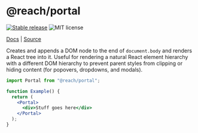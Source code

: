 # @reach/portal

[![Stable release](https://img.shields.io/npm/v/@reach/portal.svg)](https://npm.im/@reach/portal) ![MIT license](https://badgen.now.sh/badge/license/MIT)

[Docs](https://reacttraining.com/reach-ui/portal) | [Source](https://github.com/reach/reach-ui/tree/main/packages/portal)

Creates and appends a DOM node to the end of `document.body` and renders a React tree into it. Useful for rendering a natural React element hierarchy with a different DOM hierarchy to prevent parent styles from clipping or hiding content (for popovers, dropdowns, and modals).

```jsx
import Portal from "@reach/portal";

function Example() {
  return (
    <Portal>
      <div>Stuff goes here</div>
    </Portal>
  );
}
```
